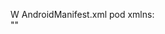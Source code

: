 W AndroidManifest.xml pod xmlns:
<br>  "<uses-permission android:name="android.permission.INTERNET"/>"
